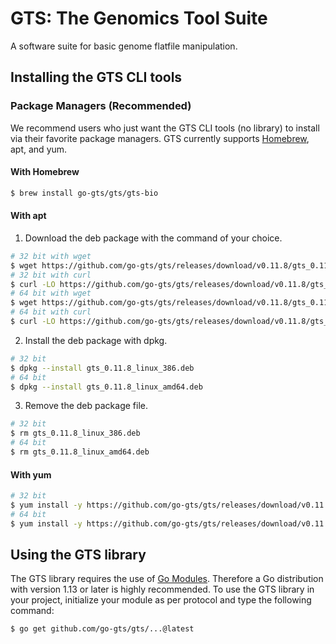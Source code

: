 # GTS: The Genomics Tool Suite
A software suite for basic genome flatfile manipulation.

## Installing the GTS CLI tools
### Package Managers (Recommended)
We recommend users who just want the GTS CLI tools (no library) to install via their favorite package managers.
GTS currently supports [Homebrew](https://brew.sh), apt, and yum.

#### With Homebrew
```sh
$ brew install go-gts/gts/gts-bio
```

#### With apt
1. Download the deb package with the command of your choice.
```sh
# 32 bit with wget
$ wget https://github.com/go-gts/gts/releases/download/v0.11.8/gts_0.11.8_linux_386.deb
# 32 bit with curl
$ curl -LO https://github.com/go-gts/gts/releases/download/v0.11.8/gts_0.11.8_linux_386.deb
# 64 bit with wget
$ wget https://github.com/go-gts/gts/releases/download/v0.11.8/gts_0.11.8_linux_amd64.deb
# 64 bit with curl
$ curl -LO https://github.com/go-gts/gts/releases/download/v0.11.8/gts_0.11.8_linux_amd64.deb
```

2. Install the deb package with dpkg.
```sh
# 32 bit
$ dpkg --install gts_0.11.8_linux_386.deb
# 64 bit
$ dpkg --install gts_0.11.8_linux_amd64.deb
```

3. Remove the deb package file.
```sh
# 32 bit
$ rm gts_0.11.8_linux_386.deb
# 64 bit
$ rm gts_0.11.8_linux_amd64.deb
```

#### With yum
```sh
# 32 bit
$ yum install -y https://github.com/go-gts/gts/releases/download/v0.11.8/gts_0.11.8_linux_386.rpm
# 64 bit
$ yum install -y https://github.com/go-gts/gts/releases/download/v0.11.8/gts_0.11.8_linux_amd64.rpm
```

## Using the GTS library
The GTS library requires the use of [Go Modules](https://blog.golang.org/using-go-modules). Therefore a Go distribution with version 1.13 or later is highly recommended. To use the GTS library in your project, initialize your module as per protocol and type the following command:

```sh
$ go get github.com/go-gts/gts/...@latest
```
